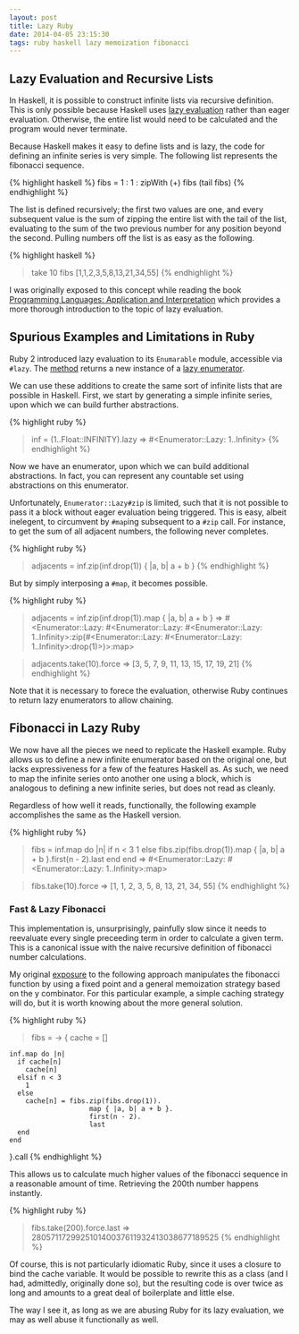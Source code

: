 ```yaml
---
layout: post
title: Lazy Ruby
date: 2014-04-05 23:15:30
tags: ruby haskell lazy memoization fibonacci
---
```


## Lazy Evaluation and Recursive Lists

In Haskell, it is possible to construct infinite lists via recursive
definition. This is only possible because Haskell uses
<a href="https://en.wikipedia.org/wiki/Lazy_evaluation" target="_blank">lazy evaluation</a>
rather than eager evaluation. Otherwise, the entire list would need to be
calculated and the program would never terminate.

Because Haskell makes it easy to define lists and is lazy, the code for
defining an infinite series is very simple. The following list represents
the fibonacci sequence.

{% highlight haskell %}
fibs = 1 : 1 : zipWith (+) fibs (tail fibs)
{% endhighlight %}

The list is defined recursively; the first two values are one, and every
subsequent value is the sum of zipping the entire list with the tail of the
list, evaluating to the sum of the two previous number for any position beyond
the second. Pulling numbers off the list is as easy as the following.

{% highlight haskell %}
> take 10 fibs
[1,1,2,3,5,8,13,21,34,55]
{% endhighlight %}

I was originally exposed to this concept while reading the book
<a href="http://cs.brown.edu/~sk/Publications/Books/ProgLangs/2007-04-26/">Programming Languages: Application and Interpretation</a>
which provides a more thorough introduction to the topic of lazy evaluation.

## Spurious Examples and Limitations in Ruby

Ruby 2 introduced lazy evaluation to its `Enumarable` module, accessible via
`#lazy`. The
<a href="http://www.ruby-doc.org/core-2.1.1/Enumerable.html#method-i-lazy" target="_blank">method</a>
returns a new instance of a
<a href="http://www.ruby-doc.org/core-2.1.1/Enumerator/Lazy.html" target="_blank">lazy enumerator</a>.

We can use these additions to create the same sort of infinite lists that are
possible in Haskell. First, we start by generating a simple infinite series,
upon which we can build further abstractions.

{% highlight ruby %}
> inf = (1..Float::INFINITY).lazy
=> #<Enumerator::Lazy: 1..Infinity>
{% endhighlight %}

Now we have an enumerator, upon which we can build additional abstractions. In
fact, you can represent any countable set using abstractions on this
enumerator.

Unfortunately, `Enumerator::Lazy#zip` is limited, such that it is not possible
to pass it a block without eager evaluation being triggered. This is easy,
albeit inelegent, to circumvent by `#map`ing subsequent to a `#zip` call. For
instance, to get the sum of all adjacent numbers, the following never
completes.

{% highlight ruby %}
> adjacents = inf.zip(inf.drop(1)) { |a, b| a + b }
{% endhighlight %}

But by simply interposing a `#map`, it becomes possible.

{% highlight ruby %}
> adjacents = inf.zip(inf.drop(1)).map { |a, b| a + b }
=> #<Enumerator::Lazy: #<Enumerator::Lazy: #<Enumerator::Lazy: 1..Infinity>:zip(#<Enumerator::Lazy: #<Enumerator::Lazy: 1..Infinity>:drop(1)>)>:map>

> adjacents.take(10).force
=> [3, 5, 7, 9, 11, 13, 15, 17, 19, 21]
{% endhighlight %}

Note that it is necessary to forece the evaluation, otherwise Ruby continues to
return lazy enumerators to allow chaining.

## Fibonacci in Lazy Ruby

We now have all the pieces we need to replicate the Haskell example. Ruby
allows us to define a new infinite enumerator based on the original one, but
lacks expressiveness for a few of the features Haskell as. As such, we need to
map the infinite series onto another one using a block, which is analogous to
defining a new infinite series, but does not read as cleanly.

Regardless of how well it reads, functionally, the following example
accomplishes the same as the Haskell version.

{% highlight ruby %}
> fibs = inf.map do |n|
    if n < 3
      1
    else
      fibs.zip(fibs.drop(1)).map { |a, b| a + b }.first(n - 2).last
    end
  end
=> #<Enumerator::Lazy: #<Enumerator::Lazy: 1..Infinity>:map>

> fibs.take(10).force
=> [1, 1, 2, 3, 5, 8, 13, 21, 34, 55]
{% endhighlight %}

### Fast & Lazy Fibonacci

This implementation is, unsurprisingly, painfully slow since it needs to
reevaluate every single preceeding term in order to calculate a given term.
This is a canonical issue with the naive recursive definition of fibonacci
number calculations.

My original
<a href="http://matt.might.net/articles/implementation-of-recursive-fixed-point-y-combinator-in-javascript-for-memoization/" target="_blank">exposure</a>
to the following approach manipulates the fibonacci function by using a fixed
point and a general memoization strategy based on the y combinator. For this
particular example, a simple caching strategy will do, but it is worth knowing
about the more general solution.

{% highlight ruby %}
> fibs = -> {
    cache = []

    inf.map do |n|
      if cache[n]
        cache[n]
      elsif n < 3
        1
      else
        cache[n] = fibs.zip(fibs.drop(1)).
                        map { |a, b| a + b }.
                        first(n - 2).
                        last
      end
    end
  }.call
{% endhighlight %}

This allows us to calculate much higher values of the fibonacci sequence in a
reasonable amount of time. Retrieving the 200th number happens instantly.

{% highlight ruby %}
> fibs.take(200).force.last
=> 280571172992510140037611932413038677189525
{% endhighlight %}

Of course, this is not particularly idiomatic Ruby, since it uses a closure to
bind the cache variable. It would be possible to rewrite this as a class (and
I had, admittedly, originally done so), but the resulting code is over twice as
long and amounts to a great deal of boilerplate and little else.

The way I see it, as long as we are abusing Ruby for its lazy evaluation, we
may as well abuse it functionally as well.
